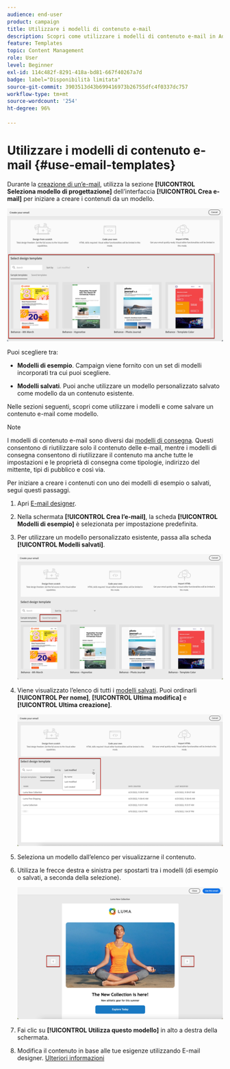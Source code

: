 ```yaml
---
audience: end-user
product: campaign
title: Utilizzare i modelli di contenuto e-mail
description: Scopri come utilizzare i modelli di contenuto e-mail in Adobe Campaign
feature: Templates
topic: Content Management
role: User
level: Beginner
exl-id: 114c482f-8291-418a-bd81-667f40267a7d
badge: label="Disponibilità limitata"
source-git-commit: 3903513d43b699416973b26755dfc4f0337dc757
workflow-type: tm+mt
source-wordcount: '254'
ht-degree: 96%

---
```


# Utilizzare i modelli di contenuto e-mail {#use-email-templates}

Durante la [creazione di un’e-mail](../email/create-email.md), utilizza la sezione **[!UICONTROL Seleziona modello di progettazione]** dell’interfaccia **[!UICONTROL Crea e-mail]** per iniziare a creare i contenuti da un modello.

![](assets/email_designer-templates.png)

Puoi scegliere tra:

* **Modelli di esempio**. Campaign viene fornito con un set di modelli incorporati tra cui puoi scegliere.

* **Modelli salvati**. Puoi anche utilizzare un modello personalizzato salvato come modello da un contenuto esistente.

Nelle sezioni seguenti, scopri come utilizzare i modelli e come salvare un contenuto e-mail come modello.

>[!NOTE]
>
>I modelli di contenuto e-mail sono diversi dai [modelli di consegna](../msg/delivery-template.md). Questi consentono di riutilizzare solo il contenuto delle e-mail, mentre i modelli di consegna consentono di riutilizzare il contenuto ma anche tutte le impostazioni e le proprietà di consegna come tipologie, indirizzo del mittente, tipi di pubblico e così via.

Per iniziare a creare i contenuti con uno dei modelli di esempio o salvati, segui questi passaggi.

1. Apri [E-mail designer](create-email-content.md).

1. Nella schermata **[!UICONTROL Crea l’e-mail]**, la scheda **[!UICONTROL Modelli di esempio]** è selezionata per impostazione predefinita.

1. Per utilizzare un modello personalizzato esistente, passa alla scheda **[!UICONTROL Modelli salvati]**.

   ![](assets/email_designer-saved-templates-tab.png)

1. Viene visualizzato l’elenco di tutti i [modelli salvati](#save-as-template). Puoi ordinarli **[!UICONTROL Per nome]**, **[!UICONTROL Ultima modifica]** e **[!UICONTROL Ultima creazione]**.

   ![](assets/email_designer-saved-templates.png)

1. Seleziona un modello dall’elenco per visualizzarne il contenuto.

1. Utilizza le frecce destra e sinistra per spostarti tra i modelli (di esempio o salvati, a seconda della selezione).

   ![](assets/email_designer-saved-templates-navigate.png)

1. Fai clic su **[!UICONTROL Utilizza questo modello]** in alto a destra della schermata.

1. Modifica il contenuto in base alle tue esigenze utilizzando E-mail designer. [Ulteriori informazioni](create-email-content.md)

